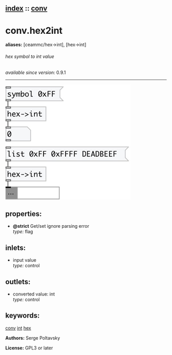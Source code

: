 [index](index.html) :: [conv](category_conv.html)
---

# conv.hex2int
**aliases:** [ceammc/hex-&gt;int], [hex-&gt;int]


###### hex symbol to int value

*available since version:* 0.9.1

---




[![example](../examples/img/conv.hex2int.jpg)](../examples/pd/conv.hex2int.pd)







## properties:

* **@strict** 
Get/set ignore parsing error<br>
_type:_ flag<br>



## inlets:

* input value<br>
_type:_ control



## outlets:

* converted value: int<br>
_type:_ control



## keywords:

[conv](keywords/conv.html)
[int](keywords/int.html)
[hex](keywords/hex.html)






**Authors:** Serge Poltavsky




**License:** GPL3 or later





